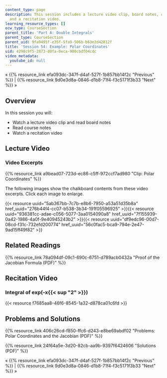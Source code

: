 ```yaml
---
content_type: page
description: This session includes a lecture video clip, board notes, course notes,
  and a recitation video.
learning_resource_types: []
ocw_type: CourseSection
parent_title: 'Part A: Double Integrals'
parent_type: CourseSection
parent_uid: 9fa9495f-e35f-5fa9-506b-b63e2d42812f
title: 'Session 54: Example: Polar Coordinates'
uid: 4298c9f5-2873-d0fa-0eca-900cbdf04cdc
video_metadata:
  youtube_id: null
---
```


« {{% resource_link efa093dc-347f-d4af-527f-1b857bb14f2c "Previous" %}} | {{% resource_link 9d0e3d8a-0846-d1b8-71f4-f3c5171f3b33 "Next" %}} »

Overview
--------

In this session you will:

*   Watch a lecture video clip and read board notes
*   Read course notes
*   Watch a recitation video

Lecture Video
-------------

### Video Excerpts

{{% resource_link a9bead07-723d-ec86-c5ff-972ccf7ad980 "Clip: Polar Coordinates" %}}

The following images show the chalkboard contents from these video excerpts. Click each image to enlarge.

{{< resource uuid="5ab367bb-7c7b-e8b6-7950-a53a51d35b8a" href_uuid="276b44f4-cc07-b538-3b34-191f05596925" >}}{{< resource uuid="936381cc-adae-c056-5077-3aa0154090a8" href_uuid="7f155939-0a42-1986-4a0f-9e40945243b2" >}}{{< resource uuid="df9edc96-00d7-08cd-f31c-732efd200774" href_uuid="56c0fac5-bca9-794e-2e47-9ad15ff49f82" >}}

Related Readings
----------------

{{% resource_link 78a094df-09c1-690c-6751-d789acb0432a "Proof of the Jacobian Formula (PDF)" %}}

Recitation Video
----------------

### Integral of exp(-x{{< sup "2" >}})

{{< resource f7685aa8-46f6-8545-1a32-d878ca01c6fd >}}

Problems and Solutions
----------------------

{{% resource_link 406c26cd-f850-ffc6-d243-e8be69abdf02 "Problems: Polar Coordinates and the Jacobian (PDF)" %}}

{{% resource_link 24f64a5e-3d20-82cb-aa9b-9397f6424606 "Solutions (PDF)" %}}

« {{% resource_link efa093dc-347f-d4af-527f-1b857bb14f2c "Previous" %}} | {{% resource_link 9d0e3d8a-0846-d1b8-71f4-f3c5171f3b33 "Next" %}} »